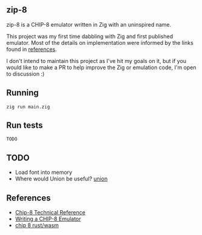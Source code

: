 ## zip-8

zip-8 is a CHIP-8 emulator written in Zig with an uninspired name.

This project was my first time dabbling with Zig and first published emulator.
Most of the details on implementation were informed by the links found in
[references](#references).

I don't intend to maintain this project as I've hit my goals on it, but if you
would like to make a PR to help improve the Zig or emulation code, I'm open to
discussion :)

## Running

    zig run main.zig

## Run tests

    TODO

## TODO

- Load font into memory
- Where would Union be useful? [union](https://ziglang.org/documentation/0.7.1/#union)

## References

- [Chip-8 Technical Reference](http://devernay.free.fr/hacks/chip8/C8TECH10.HTM)
- [Writing a CHIP-8 Emulator](https://tobiasvl.github.io/blog/write-a-chip-8-emulator/)
- [chip 8 rust/wasm](https://github.com/wtfleming/chip-8-rust-wasm/blob/master/chip_8_wasm/crate/src/lib.rs)
